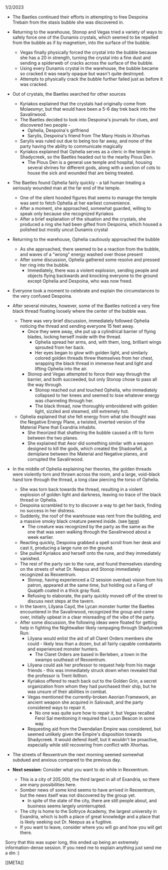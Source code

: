 1/2/2023

- The Baetles continued their efforts in attempting to free Despoina Trebain from the stasis bubble she was discovered in.
- Returning to the warehouse, Stonop and Vegas tried a variety of ways to safely force one of the Dunamis crystals, which seemed to be repelled from the bubble as if by magnetism, into the surface of the bubble.
	- Vegas finally physically forced the crystal into the bubble because she has a 20 in strength, turning the crystal into a fine dust and sending a spiderweb of cracks across the surface of the bubble.
	- Using every Dunamis crystal in the warehouse, the bubble became so cracked it was nearly opaque but wasn't quite destroyed.
	- Attempts to physically crack the bubble further failed just as before it was cracked.
- Out of crystals, the Baetles searched for other sources
	- Kyriakos explained that the crystals had originally come from Molaesmyr, but that would have been a 5-6 day trek back into the Savalirwood.
	- The Baetles decided to look into Despoina's journals for clues, and discovered two people - 
		- Ophelia, Despoina's girlfriend
		- Sarylis, Despoina's friend from The Many Hosts in Xhorhas
	- Sarylis was ruled out due to being too far away, and none of the party having the ability to communicate magically
	- Kyriakos explained that Ophelia serves as a cleric in the temple in Shadycreek, so the Baetles headed out to the nearby Pious Den.
		- The Pious Den is a general use temple and hospital, housing several shrines for different gods, along with a section of cots to house the sick and wounded that are being treated.
- The Baetles found Ophelia fairly quickly - a tall human treating a seriously wounded man at the far end of the temple.
	- One of the silent hooded figures that seems to manage the temple was sent to fetch Ophelia at her earliest convenience.
	- After a moment, she approached, somewhat guarded, willing to speak only because she recognized Kyriakos
	- After a brief explanation of the situation and the crystals, she produced a ring she had been gifted from Despoina, which housed a polished but mostly uncut Dunamis crystal
- Returning to the warehouse, Ophelia cautiously approached the bubble
	- As she approached, there seemed to be a reaction from the bubble, and waves of a "wrong" energy washed over those present
	- After some discussion, Ophelia gathered some resolve and pressed her ring into the bubble.
		- Immediately, there was a violent explosion, sending people and objects flying backwards and knocking everyone to the ground except Ophelia and Despoina, who was now freed.
- Everyone took a moment to celebrate and explain the circumstances to the very confused Despoina.

- After several minutes, however, some of the Baetles noticed a very fine black thread floating loosely where the center of the bubble was. 
	- There was very brief discussion, immediately followed Ophelia noticing the thread and sending everyone 15 feet away.
		- Once they were away, she put up a cylindrical barrier of flying blades, locking herself inside with the thread.
			- Ophelia spread her arms, and, with them, long, brilliant wings sprouted from her back.
			- Her eyes began to glow with golden light, and similarly colored golden threads threw themselves from her chest, wrapping the black thread in immense heat and light and lifting Ophelia into the air.
		- Stonop and Vegas attempted to force their way through the barrier, and both succeeded, but only Stonop chose to pass all the way through.
			- Stonop reached out and touched Ophelia, who immediately collapsed to her knees and seemed to lose whatever energy was channeling through her.
			- The black thread, now thoroughly embroidered with golden light, sizzled and steamed, still extremely hot.
	- Ophelia explained that she felt energy from what she thought was the Negative Energy Plane, a twisted, inverted version of the Material Plane that Exandria inhabits.
		- She theorized that shattering the bubble caused a rift to form between the two planes.
		- She explained that Aeor did something similar with a weapon designed to kill the gods, which created the Shadowfell, a demiplane between the Material and Negative planes, and corrupted the Savalirwood.

- In the middle of Ophelia explaining her theories, the golden threads were violently torn and thrown across the room, and a large, void-black hand tore through the thread, a long claw piercing the torso of Ophelia.
	- She was torn back towards the thread, resulting in a violent explosion of golden light and darkness, leaving no trace of the black thread or Ophelia.
	- Despoina scrambled to try to discover a way to get her back, finding no success in her distress.
	- Suddenly, the roof of the warehouse was rent from the building, and a massive smoky black creature peered inside. (see [here](https://static.wikia.nocookie.net/forgottenrealms/images/8/8a/Nightwalker-5e.png/revision/latest?cb=20180526174930))
		- The creature was recognized by the party as the same as the one that was seen walking through the Savalirwood about a week earlier.
	- Reacting quickly, Despoina grabbed a spell scroll from her desk and cast it, producing a large rune on the ground.
	- She pulled Kyriakos and herself onto the rune, and they immediately vanished.
	- The rest of the party ran to the rune, and found themselves standing on the streets of what  Dr. Neepus and Stonop immediately recognized as Rexxentrum.
		- Stonop, having experienced a (2 session overdue) vision from his patron, appeared at the same time, but holding out a Fang of Quajath coated in a thick gray fluid.
		- Refusing to elaborate, the party quickly moved off of the street to discuss next steps at the tavern.
	- In the tavern, Lilyana Cayd, the Lycan monster hunter the Baetles encountered in the Savalirwood, recognized the group and came over, initially upbeat in a clear misreading of the vibe of the party.
	- After some discussion, the following ideas were floated for getting help in fighting the Nightwalker likely rampaging through Shadycreek Run:
		- Lilyana would enlist the aid of all Claret Orders members she could - likely less than a dozen, but all fairly capable combatants and experienced monster hunters.
			- The Claret Orders are based in Berleben, a town in the swamps southeast of Rexxentrum.
		- Lilyana could ask her professor to request help from his mage friends - this was immediately struck down when revealed that the professor is Trent Ikithon.
		- Kyriakos offered to reach back out to the Golden Grin, a secret organization from whom they had purchased their ship, but he was unsure of their abilities in combat.
		- Vegas mentioned the currently-broken Aeorian Framework, an ancient weapon she acquired in Salsvault, and the party considered ways to repair it.
			- No one was quite sure how to repair it, but Vegas recalled Ferol Sal mentioning it required the Luxon Beacon in some way.
		- Requesting aid from the Dwendalian Empire was considered, but seemed unlikely given the Empire's disposition towards Shadycreek. It would defend itself, but it wouldn't be proactive, especially while still recovering from conflict with Xhorhas.
- The streets of Rexxentrum the next morning seemed somewhat subdued and anxious compared to the previous day.


- **Next session:** Consider what you want to do while in Rexxentrum. 
	- This is a city of 205,000, the third largest in all of Exandria, so there are many possibilities here. 
	- Somber news of some kind seems to have arrived in Rexxentrum, but the news itself was not discovered by the group yet.
		- In spite of the state of the city, there are still people about, and business seems largely uninterrupted.
	- The city is home to the Soltryce Academy, the largest university in Exandria, which is both a place of great knowledge and a place that is likely seeking out Dr. Neepus as a fugitive.
	- If you want to leave, consider where you will go and how you will get there.


Sorry that this was super long, this ended up being an extremely information-dense session. If you need me to explain anything just send me a dm :)


[[META]]